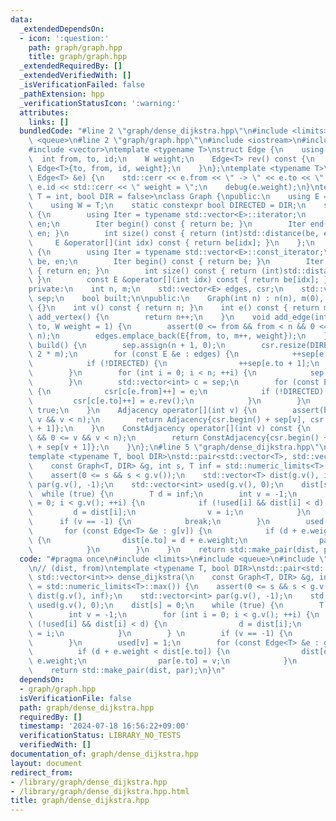 ```yaml
---
data:
  _extendedDependsOn:
  - icon: ':question:'
    path: graph/graph.hpp
    title: graph/graph.hpp
  _extendedRequiredBy: []
  _extendedVerifiedWith: []
  _isVerificationFailed: false
  _pathExtension: hpp
  _verificationStatusIcon: ':warning:'
  attributes:
    links: []
  bundledCode: "#line 2 \"graph/dense_dijkstra.hpp\"\n#include <limits>\n#include\
    \ <queue>\n#line 2 \"graph/graph.hpp\"\n#include <iostream>\n#include <cassert>\n\
    #include <vector>\ntemplate <typename T>\nstruct Edge {\n    using W = T;\n  \
    \  int from, to, id;\n    W weight;\n    Edge<T> rev() const {\n        return\
    \ Edge<T>{to, from, id, weight};\n    }\n};\ntemplate <typename T>\nvoid debug(const\
    \ Edge<T> &e) {\n    std::cerr << e.from << \" -> \" << e.to << \" id = \" <<\
    \ e.id << std::cerr << \" weight = \";\n    debug(e.weight);\n}\ntemplate <typename\
    \ T = int, bool DIR = false>\nclass Graph {\npublic:\n    using E = Edge<T>;\n\
    \    using W = T;\n    static constexpr bool DIRECTED = DIR;\n    struct Adjacency\
    \ {\n        using Iter = typename std::vector<E>::iterator;\n        Iter be,\
    \ en;\n        Iter begin() const { return be; }\n        Iter end() const { return\
    \ en; }\n        int size() const { return (int)std::distance(be, en); }\n   \
    \     E &operator[](int idx) const { return be[idx]; }\n    };\n    struct ConstAdjacency\
    \ {\n        using Iter = typename std::vector<E>::const_iterator;\n        Iter\
    \ be, en;\n        Iter begin() const { return be; }\n        Iter end() const\
    \ { return en; }\n        int size() const { return (int)std::distance(be, en);\
    \ }\n        const E &operator[](int idx) const { return be[idx]; }\n    };\n\n\
    private:\n    int n, m;\n    std::vector<E> edges, csr;\n    std::vector<int>\
    \ sep;\n    bool built;\n\npublic:\n    Graph(int n) : n(n), m(0), built(false)\
    \ {}\n    int v() const { return n; }\n    int e() const { return m; }\n    int\
    \ add_vertex() {\n        return n++;\n    }\n    void add_edge(int from, int\
    \ to, W weight = 1) {\n        assert(0 <= from && from < n && 0 <= to && to <\
    \ n);\n        edges.emplace_back(E{from, to, m++, weight});\n    }\n    void\
    \ build() {\n        sep.assign(n + 1, 0);\n        csr.resize(DIRECTED ? m :\
    \ 2 * m);\n        for (const E &e : edges) {\n            ++sep[e.from + 1];\n\
    \            if (!DIRECTED) {\n                ++sep[e.to + 1];\n            }\n\
    \        }\n        for (int i = 0; i < n; ++i) {\n            sep[i + 1] += sep[i];\n\
    \        }\n        std::vector<int> c = sep;\n        for (const E &e : edges)\
    \ {\n            csr[c[e.from]++] = e;\n            if (!DIRECTED) {\n       \
    \         csr[c[e.to]++] = e.rev();\n            }\n        }\n        built =\
    \ true;\n    }\n    Adjacency operator[](int v) {\n        assert(built && 0 <=\
    \ v && v < n);\n        return Adjacency{csr.begin() + sep[v], csr.begin() + sep[v\
    \ + 1]};\n    }\n    ConstAdjacency operator[](int v) const {\n        assert(built\
    \ && 0 <= v && v < n);\n        return ConstAdjacency{csr.begin() + sep[v], csr.begin()\
    \ + sep[v + 1]};\n    }\n};\n#line 5 \"graph/dense_dijkstra.hpp\"\n// (dist, from)\n\
    template <typename T, bool DIR>\nstd::pair<std::vector<T>, std::vector<int>> dense_dijkstra(\n\
    \    const Graph<T, DIR> &g, int s, T inf = std::numeric_limits<T>::max()) {\n\
    \    assert(0 <= s && s < g.v());\n    std::vector<T> dist(g.v(), inf);\n    std::vector<int>\
    \ par(g.v(), -1);\n    std::vector<int> used(g.v(), 0);\n    dist[s] = 0;\n  \
    \  while (true) {\n        T d = inf;\n        int v = -1;\n        for (int i\
    \ = 0; i < g.v(); ++i) {\n            if (!used[i] && dist[i] < d) {\n       \
    \         d = dist[i];\n                v = i;\n            }\n        } \n  \
    \      if (v == -1) {\n            break;\n        }\n        used[v] = 1;\n \
    \       for (const Edge<T> &e : g[v]) {\n            if (d + e.weight < dist[e.to])\
    \ {\n                dist[e.to] = d + e.weight;\n                par[e.to] = v;\n\
    \            }\n        }\n    }\n    return std::make_pair(dist, par);\n}\n"
  code: "#pragma once\n#include <limits>\n#include <queue>\n#include \"graph.hpp\"\
    \n// (dist, from)\ntemplate <typename T, bool DIR>\nstd::pair<std::vector<T>,\
    \ std::vector<int>> dense_dijkstra(\n    const Graph<T, DIR> &g, int s, T inf\
    \ = std::numeric_limits<T>::max()) {\n    assert(0 <= s && s < g.v());\n    std::vector<T>\
    \ dist(g.v(), inf);\n    std::vector<int> par(g.v(), -1);\n    std::vector<int>\
    \ used(g.v(), 0);\n    dist[s] = 0;\n    while (true) {\n        T d = inf;\n\
    \        int v = -1;\n        for (int i = 0; i < g.v(); ++i) {\n            if\
    \ (!used[i] && dist[i] < d) {\n                d = dist[i];\n                v\
    \ = i;\n            }\n        } \n        if (v == -1) {\n            break;\n\
    \        }\n        used[v] = 1;\n        for (const Edge<T> &e : g[v]) {\n  \
    \          if (d + e.weight < dist[e.to]) {\n                dist[e.to] = d +\
    \ e.weight;\n                par[e.to] = v;\n            }\n        }\n    }\n\
    \    return std::make_pair(dist, par);\n}\n"
  dependsOn:
  - graph/graph.hpp
  isVerificationFile: false
  path: graph/dense_dijkstra.hpp
  requiredBy: []
  timestamp: '2024-07-18 16:56:22+09:00'
  verificationStatus: LIBRARY_NO_TESTS
  verifiedWith: []
documentation_of: graph/dense_dijkstra.hpp
layout: document
redirect_from:
- /library/graph/dense_dijkstra.hpp
- /library/graph/dense_dijkstra.hpp.html
title: graph/dense_dijkstra.hpp
---
```


